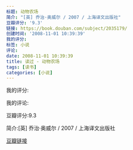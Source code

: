 ```yaml
---
标题: 动物农场
简介: "[英] 乔治·奥威尔 / 2007 / 上海译文出版社"
豆瓣评分: '9.3'
链接: https://book.douban.com/subject/2035179/
创建时间: '2008-11-01 10:39:39'
我的评分:
标签: 小说
评论:
date: 2008-11-01 10:39:39
title: 读过 - 动物农场
tags: [读书]
categories: [小说]
---
```


我的评分:

我的评论:

豆瓣评分:9.3

简介:[英] 乔治·奥威尔 / 2007 / 上海译文出版社

[豆瓣链接](https://book.douban.com/subject/2035179/)

